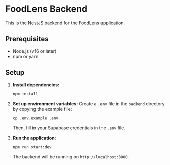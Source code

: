 # FoodLens Backend

This is the NestJS backend for the FoodLens application.

## Prerequisites

- Node.js (v16 or later)
- npm or yarn

## Setup

1.  **Install dependencies:**
    ```bash
    npm install
    ```

2.  **Set up environment variables:**
    Create a `.env` file in the `backend` directory by copying the example file:
    ```bash
    cp .env.example .env
    ```
    Then, fill in your Supabase credentials in the `.env` file.

3.  **Run the application:**
    ```bash
    npm run start:dev
    ```
    The backend will be running on `http://localhost:3000`. 